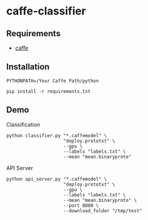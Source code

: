 # caffe-classifier

## Requirements

- [caffe](https://github.com/BVLC/caffe)

## Installation

    PYTHONPATH=/Your Caffe Path/python

    pip install -r requirements.txt
    
## Demo

Classification

    python classifier.py "*.caffemodel" \
                         "deploy.prototxt" \
                         --gpu \
                         --labels "labels.txt" \
                         --mean "mean.binaryproto"

API Server

    python api_server.py "*.caffemodel" \
                         "deploy.prototxt" \
                         --gpu \
                         --labels "labels.txt" \
                         --mean "mean.binaryproto" \
                         --port 8080 \
                         --download_folder "/tmp/test"
